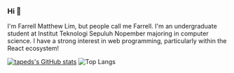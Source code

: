 ### Hi 👋

I'm Farrell Matthew Lim, but people call me Farrell. I'm an undergraduate student at Institut Teknologi Sepuluh Nopember majoring in computer science. I have a strong interest in web programming, particularly within the React ecosystem!

[![tapeds's GitHub stats](https://github-readme-stats-git-master-tapeds.vercel.app/api?username=tapeds)](https://github-readme-stats-git-master-tapeds.vercel.app/)
![Top Langs](https://github-readme-stats-git-master-tapeds.vercel.app/api/top-langs/?username=tapeds&layout=compact)
